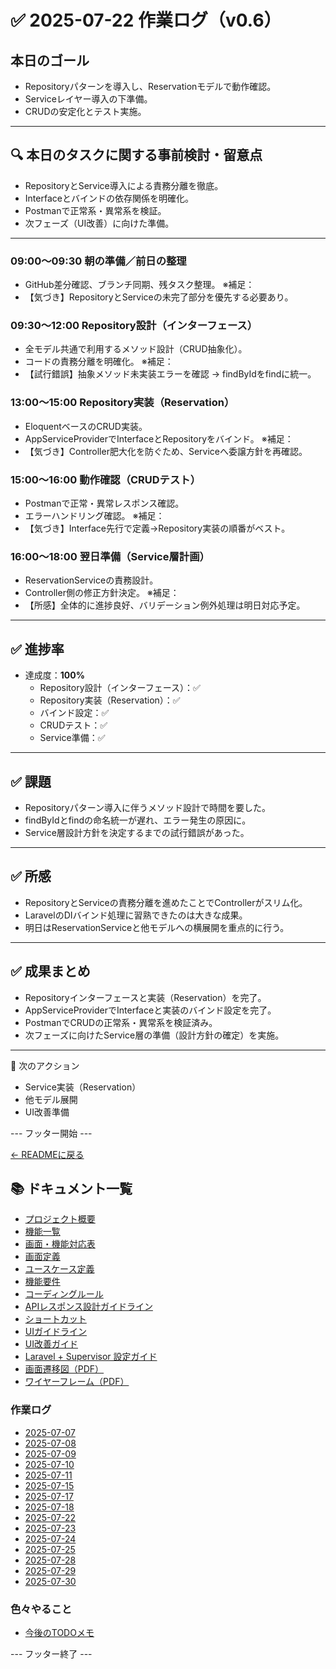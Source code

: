 # ✅ 2025-07-22 作業ログ（v0.6）

## 本日のゴール
- Repositoryパターンを導入し、Reservationモデルで動作確認。
- Serviceレイヤー導入の下準備。
- CRUDの安定化とテスト実施。

---

## 🔍 本日のタスクに関する事前検討・留意点
- RepositoryとService導入による責務分離を徹底。
- Interfaceとバインドの依存関係を明確化。
- Postmanで正常系・異常系を検証。
- 次フェーズ（UI改善）に向けた準備。

---

### 09:00〜09:30 朝の準備／前日の整理
- GitHub差分確認、ブランチ同期、残タスク整理。
※補足：
- 【気づき】RepositoryとServiceの未完了部分を優先する必要あり。

### 09:30〜12:00 Repository設計（インターフェース）
- 全モデル共通で利用するメソッド設計（CRUD抽象化）。
- コードの責務分離を明確化。
※補足：
- 【試行錯誤】抽象メソッド未実装エラーを確認 → findByIdをfindに統一。

### 13:00〜15:00 Repository実装（Reservation）
- EloquentベースのCRUD実装。
- AppServiceProviderでInterfaceとRepositoryをバインド。
※補足：
- 【気づき】Controller肥大化を防ぐため、Serviceへ委譲方針を再確認。

### 15:00〜16:00 動作確認（CRUDテスト）
- Postmanで正常・異常レスポンス確認。
- エラーハンドリング確認。
※補足：
- 【気づき】Interface先行で定義→Repository実装の順番がベスト。

### 16:00〜18:00 翌日準備（Service層計画）
- ReservationServiceの責務設計。
- Controller側の修正方針決定。
※補足：
- 【所感】全体的に進捗良好、バリデーション例外処理は明日対応予定。

---

## ✅ 進捗率
- 達成度：**100%**
    - Repository設計（インターフェース）：✅
    - Repository実装（Reservation）：✅
    - バインド設定：✅
    - CRUDテスト：✅
    - Service準備：✅

---

## ✅ 課題
- Repositoryパターン導入に伴うメソッド設計で時間を要した。
- findByIdとfindの命名統一が遅れ、エラー発生の原因に。
- Service層設計方針を決定するまでの試行錯誤があった。

---

## ✅ 所感
- RepositoryとServiceの責務分離を進めたことでControllerがスリム化。
- LaravelのDIバインド処理に習熟できたのは大きな成果。
- 明日はReservationServiceと他モデルへの横展開を重点的に行う。

---

## ✅ 成果まとめ
- Repositoryインターフェースと実装（Reservation）を完了。
- AppServiceProviderでInterfaceと実装のバインド設定を完了。
- PostmanでCRUDの正常系・異常系を検証済み。
- 次フェーズに向けたService層の準備（設計方針の確定）を実施。

---

📌 次のアクション
- Service実装（Reservation）
- 他モデル展開
- UI改善準備

--- フッター開始 ---

[← READMEに戻る](../../README.md)

## 📚 ドキュメント一覧

- [プロジェクト概要](../project-overview.md)
- [機能一覧](../features.md)
- [画面・機能対応表](../function_screen_map.md)
- [画面定義](../screens.md)
- [ユースケース定義](../usecase_reserve.md)
- [機能要件](../functional_requirements.md)
- [コーディングルール](../coding-rules.md)
- [APIレスポンス設計ガイドライン](../api_response.md)
- [ショートカット](../shortcuts.md)
- [UIガイドライン](../ui_guideline.md)
- [UI改善ガイド](../ui_improvement_guide.md)
- [Laravel + Supervisor 設定ガイド](../supervisor.md)
- [画面遷移図（PDF）](../画面遷移図.pdf)
- [ワイヤーフレーム（PDF）](../ワイヤーフレーム.pdf)

### 作業ログ
- [2025-07-07](../logs/2025-07-07.md)
- [2025-07-08](../logs/2025-07-08.md)
- [2025-07-09](../logs/2025-07-09.md)
- [2025-07-10](../logs/2025-07-10.md)
- [2025-07-11](../logs/2025-07-11.md)
- [2025-07-15](../logs/2025-07-15.md)
- [2025-07-17](../logs/2025-07-17.md)
- [2025-07-18](../logs/2025-07-18.md)
- [2025-07-22](../logs/2025-07-22.md)
- [2025-07-23](../logs/2025-07-23.md)
- [2025-07-24](../logs/2025-07-24.md)
- [2025-07-25](../logs/2025-07-25.md)
- [2025-07-28](../logs/2025-07-28.md)
- [2025-07-29](../logs/2025-07-29.md)
- [2025-07-30](../logs/2025-07-30.md)

### 色々やること
- [今後のTODOメモ](../todo.md)

--- フッター終了 ---
